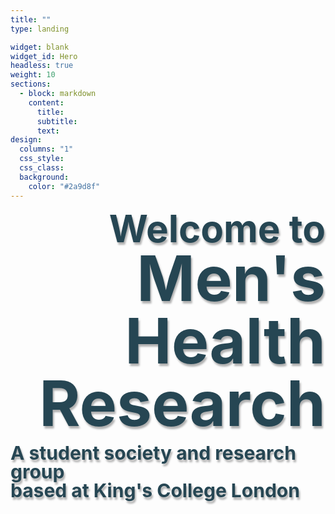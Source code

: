 ```yaml
---
title: ""
type: landing

widget: blank
widget_id: Hero
headless: true
weight: 10
sections:
  - block: markdown
    content:
      title: 
      subtitle: 
      text: 
design:
  columns: "1"
  css_style:
  css_class:
  background:
    color: "#2a9d8f"
---
```

<p style="text-align:right; line-height:1; text-shadow: 2px 4px 3px rgba(0,0,0,0.3);">
<span style="color:#264653;font-weight:700;font-size:60px">
    Welcome to
</span>
<br>
<span style="color:#264653;font-weight:700;font-size:100px">
    Men's Health Research
</span>
</p>
<p style="text-align:left; line-height:1; text-shadow: 2px 4px 3px rgba(0,0,0,0.3);">
<span style="color:#264653;font-weight:700;font-size:30px">
    A student society and research group 
<br>based at King's College London
</span>
</p>

